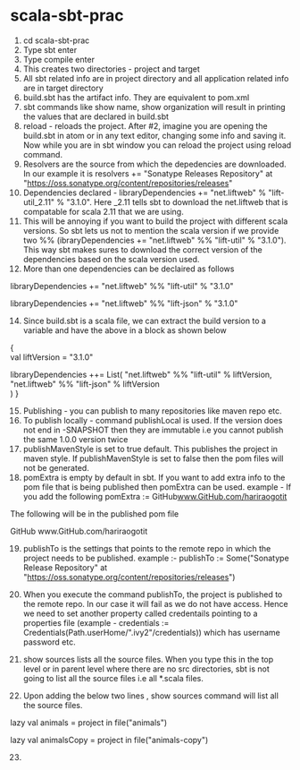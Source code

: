 # scala-sbt-prac

1. cd scala-sbt-prac
2. Type sbt enter
3. Type compile enter
4. This creates two directories - project and target
5. All sbt related info are in project directory and all application related info are in target directory
6. build.sbt has the artifact info. They are equivalent to pom.xml
7. sbt commands like show name, show organization will result in printing the values that are declared in build.sbt
8. reload - reloads the project. After #2, imagine you are opening the build.sbt in atom or in any text editor, changing some info and saving it. Now while you are in sbt window you can reload the project using reload command. 
9. Resolvers are the source from which the depedencies are downloaded. In our example it is 
resolvers += "Sonatype Releases Repository" at "https://oss.sonatype.org/content/repositories/releases"
10. Dependencies declared - libraryDependencies += "net.liftweb" % "lift-util_2.11" % "3.1.0". Here _2.11 tells sbt to download the net.liftweb that is compatable for scala 2.11 that we are using.
11. This will be annoying if you want to build the project with different scala versions. So sbt lets us not to mention the scala version if we provide two %% (ibraryDependencies += "net.liftweb" %% "lift-util" % "3.1.0"). This way sbt makes sures to download the correct version of the dependencies based on the scala version used.
12. More than one dependencies can be declaired as follows

libraryDependencies += "net.liftweb" %% "lift-util" % "3.1.0"

libraryDependencies += "net.liftweb" %% "lift-json" % "3.1.0"

14. Since build.sbt is a scala file, we can extract the build version to a variable and have the above in a block as shown below

{  
  val liftVersion = "3.1.0"

  libraryDependencies ++= List(
     "net.liftweb" %% "lift-util" % liftVersion,
     "net.liftweb" %% "lift-json" % liftVersion    
  )
}

15. Publishing - you can publish to many repositories like maven repo etc. 
16. To publish locally - command publishLocal is used. If the version does not end in -SNAPSHOT then they are immutable i.e you cannot publish the same 1.0.0 version twice
17. publishMavenStyle is set to true default. This publishes the project in maven style. If publishMavenStyle is set to false then the pom files will not be generated. 
18. pomExtra is empty by default in sbt. If you want to add extra info to the pom file that is being published then pomExtra can be used. 
example - If you add the following 
pomExtra := <issueManagment><system>GitHub</system><url>www.GitHub.com/hariraogotit</url></issueManagment>

The following will be in the published pom file

<issueManagment>
        <system>GitHub</system>
        <url>www.GitHub.com/hariraogotit</url>
</issueManagment>

19. publishTo is the settings that points to the remote repo in which the project needs to be published. 
example :- publishTo := Some("Sonatype Release Repository" at "https://oss.sonatype.org/content/repositories/releases")

20. When you execute the command publishTo, the project is published to the remote repo. In our case it will fail as we do not have access. Hence we need to set another property called credentails pointing to a properties file (example - credentials := Credentials(Path.userHome/".ivy2"/credentials)) which  has username password etc. 
21. show sources lists all the source files. When you type this in the top level or in parent level where there are no src directories, sbt is not going to list all the source files i.e all *.scala files. 
22. Upon adding the below two lines , show sources command will list all the source files. 

lazy val animals = project in file("animals")

lazy val animalsCopy = project in file("animals-copy")

23.







